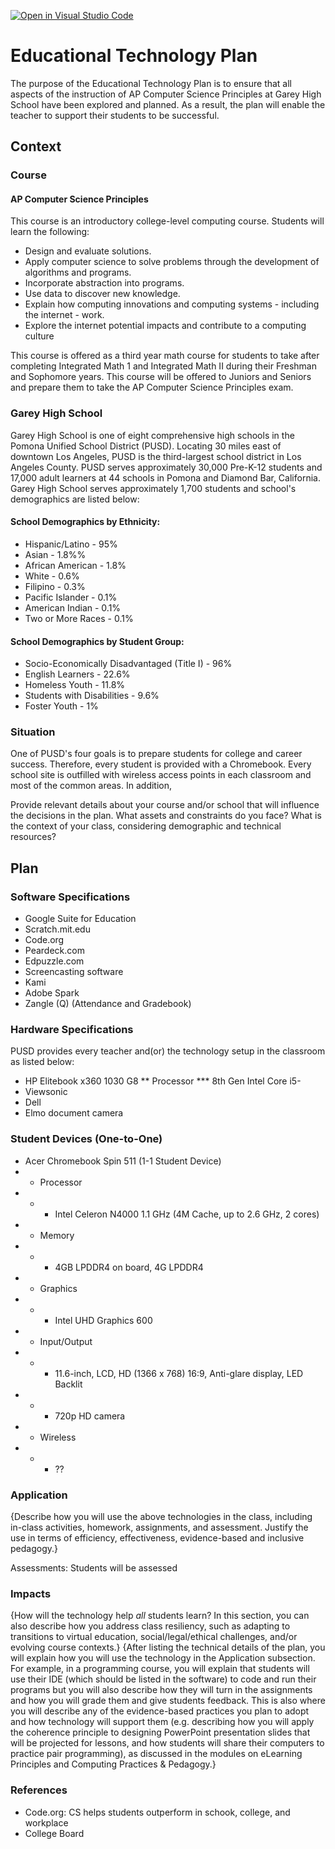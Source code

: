 [![Open in Visual Studio Code](https://classroom.github.com/assets/open-in-vscode-f059dc9a6f8d3a56e377f745f24479a46679e63a5d9fe6f495e02850cd0d8118.svg)](https://classroom.github.com/online_ide?assignment_repo_id=6321873&assignment_repo_type=AssignmentRepo)
# Educational Technology Plan

The purpose of the Educational Technology Plan is to ensure that all aspects of the instruction of AP Computer Science Principles at Garey High School have been explored and planned. As a result, the plan will enable the teacher to support their students to be successful.

## Context
### Course
#### AP Computer Science Principles ###

This course is an introductory college-level computing course. Students will learn the following:
* Design and evaluate solutions.
* Apply computer science to solve problems through the development of algorithms and programs.
* Incorporate abstraction into programs.
* Use data to discover new knowledge.
* Explain how computing innovations and computing systems - including the internet - work.
* Explore the internet potential impacts and contribute to a computing culture

This course is offered as a third year math course for students to take after completing Integrated Math 1 and Integrated Math II during their Freshman and Sophomore years. This course will be offered to Juniors and Seniors and prepare them to take the AP Computer Science Principles exam.

### Garey High School
Garey High School is one of eight comprehensive high schools in the Pomona Unified School District (PUSD). Locating 30 miles east of downtown Los Angeles, PUSD is the third-largest school district in Los Angeles County. PUSD serves approximately 30,000 Pre-K-12 students and 17,000 adult learners at 44 schools in Pomona and Diamond Bar, California. Garey High School serves approximately 1,700 students and school's demographics are listed below:

#### School Demographics by Ethnicity:
* Hispanic/Latino - 95%
* Asian - 1.8%%
* African American - 1.8%
* White - 0.6%
* Filipino - 0.3%
* Pacific Islander - 0.1%
* American Indian - 0.1%
* Two or More Races - 0.1%

#### School Demographics by Student Group:
* Socio-Economically Disadvantaged (Title I) - 96%
* English Learners - 22.6%
* Homeless Youth - 11.8%
* Students with Disabilities - 9.6% 
* Foster Youth - 1%

### Situation

One of PUSD's four goals is to prepare students for college and career success. Therefore, every student is provided with a Chromebook. Every school site is outfilled with wireless access points in each classroom and most of the common areas. In addition, 

Provide relevant details about your course and/or school that will influence the
decisions in the plan. What assets and constraints do you face? What is the
context of your class, considering demographic and technical resources?




## Plan

### Software Specifications

* Google Suite for Education
* Scratch.mit.edu
* Code.org
* Peardeck.com
* Edpuzzle.com
* Screencasting software
* Kami
* Adobe Spark
* Zangle (Q) (Attendance and Gradebook)




### Hardware Specifications
PUSD provides every teacher and(or) the technology setup in the classroom as listed below:
* HP Elitebook x360 1030 G8
** Processor
*** 8th Gen Intel Core i5-
* Viewsonic
* Dell 
* Elmo document camera


### Student Devices (One-to-One)
* Acer Chromebook Spin 511 (1-1 Student Device)
* * Processor
* * * Intel Celeron N4000 1.1 GHz (4M Cache, up to 2.6 GHz, 2 cores)
* * Memory
* * * 4GB LPDDR4 on board, 4G LPDDR4
* * Graphics
* * * Intel UHD Graphics 600
* * Input/Output
* * * 11.6-inch, LCD, HD (1366 x 768) 16:9, Anti-glare display, LED Backlit
* * * 720p HD camera
*  * Wireless
* * * ??

### Application

{Describe how you will use the above technologies in the class, including
in-class activities, homework, assignments, and assessment. Justify the use
in terms of efficiency, effectiveness, evidence-based and inclusive pedagogy.}

Assessments:
Students will be assessed 

### Impacts

{How will the technology help *all* students learn? In this section, you can also
describe how you address class resiliency, such as adapting to
transitions to virtual education, social/legal/ethical challenges,  and/or
evolving course contexts.}
{After listing the technical details of the plan, you will explain how you will use the technology in the Application subsection. For example, in a programming course, you will explain that students will use their IDE (which should be listed in the software) to code and run their programs but you will also describe how they will turn in the assignments and how you will grade them and give students feedback. This is also where you will describe any of the evidence-based practices you plan to adopt and how technology will support them (e.g. describing how you will apply the coherence principle to designing PowerPoint presentation slides that will be projected for lessons, and how students will share their computers to practice pair programming), as discussed in the modules on eLearning Principles and Computing Practices & Pedagogy.}


### References
* Code.org: CS helps students outperform in schook, college, and workplace
* College Board
